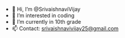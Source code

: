 - 👋 Hi, I’m @SrivaishnaviVijay
- 👀 I’m interested in coding
- 🌱 I’m currently in 10th grade
- 📫 Contact: srivaishnavivijay25@gmail.com

<!---
SrivaishnaviVijay/SrivaishnaviVijay is a ✨ special ✨ repository because its `README.md` (this file) appears on your GitHub profile.
You can click the Preview link to take a look at your changes.
--->
